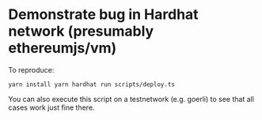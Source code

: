 # Demonstrate bug in Hardhat network (presumably ethereumjs/vm)

To reproduce:

`yarn install
yarn hardhat run scripts/deploy.ts`

You can also execute this script on a testnetwork (e.g. goerli) to see that all cases work just fine there.
